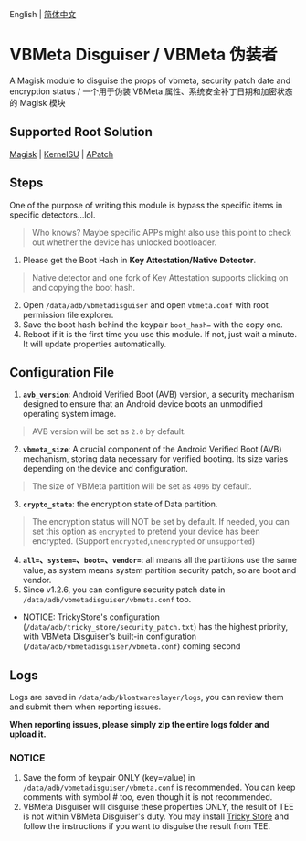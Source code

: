 English | [简体中文](README_ZH-CN.md)

# VBMeta Disguiser / VBMeta 伪装者

A Magisk module to disguise the props of vbmeta, security patch date and encryption status / 一个用于伪装 VBMeta 属性、系统安全补丁日期和加密状态的 Magisk 模块

## Supported Root Solution

[Magisk](https://github.com/topjohnwu/Magisk) | [KernelSU](https://github.com/tiann/KernelSU) | [APatch](https://github.com/bmax121/APatch)

## Steps

One of the purpose of writing this module is bypass the specific items in specific detectors...lol.
> Who knows? Maybe specific APPs might also use this point to check out whether the device has unlocked bootloader.

1. Please get the Boot Hash in **Key Attestation/Native Detector**.
> Native detector and one fork of Key Attestation supports clicking on and copying the boot hash.
2. Open `/data/adb/vbmetadisguiser` and open `vbmeta.conf` with root permission file explorer.
3. Save the boot hash behind the keypair `boot_hash=` with the copy one.
4. Reboot if it is the first time you use this module. If not, just wait a minute. It will update properties automatically.

## Configuration File

1. **`avb_version`**: Android Verified Boot (AVB) version, a security mechanism designed to ensure that an Android device boots an unmodified operating system image.
> AVB version will be set as `2.0` by default.
2. **`vbmeta_size`**: A crucial component of the Android Verified Boot (AVB) mechanism, storing data necessary for verified booting. Its size varies depending on the device and configuration.
> The size of VBMeta partition will be set as `4096` by default.
3. **`crypto_state`**: the encryption state of Data partition.
> The encryption status will NOT be set by default. If needed, you can set this option as `encrypted` to pretend your device has been encrypted. (Support `encrypted`,`unencrypted` or `unsupported`)
4. **`all=`、`system=`、`boot=`、`vendor=`**: all means all the partitions use the same value, as system means system partition security patch, so are boot and vendor.
5. Since v1.2.6, you can configure security patch date in `/data/adb/vbmetadisguiser/vbmeta.conf` too.
- NOTICE: TrickyStore's configuration (`/data/adb/tricky_store/security_patch.txt`) has the highest priority, with VBMeta Disguiser's built-in configuration (`/data/adb/vbmetadisguiser/vbmeta.conf`) coming second

## Logs
Logs are saved in `/data/adb/bloatwareslayer/logs`, you can review them and submit them when reporting issues. 

**When reporting issues, please simply zip the entire logs folder and upload it.**

### NOTICE

1. Save the form of keypair ONLY (key=value) in `/data/adb/vbmetadisguiser/vbmeta.conf` is recommended. You can keep comments with symbol # too, even though it is not recommended.
2. VBMeta Disguiser will disguise these properties ONLY, the result of TEE is not within VBMeta Disguiser's duty. You may install [Tricky Store](https://github.com/5ec1cff/TrickyStore) and follow the instructions if you want to disguise the result from TEE.
